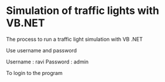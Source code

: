 # Simulation of traffic lights with VB.NET
The process to run a traffic light simulation with VB .NET

Use username and password

Username	: ravi
Password	: admin

To login to the program
